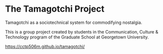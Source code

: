 # The Tamagotchi Project
Tamagotchi as a sociotechnical system for commodifying nostalgia.

This is a group project created by students in the Communication, Culture & Technology program of the Graduate School at Georgetown University.

https://cctp506m.github.io/tamagotchi/
